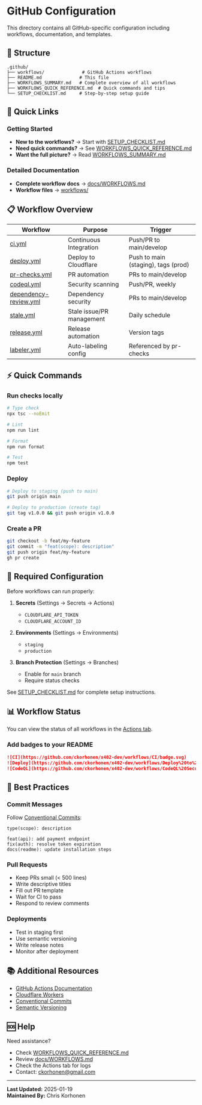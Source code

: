 # GitHub Configuration

This directory contains all GitHub-specific configuration including workflows, documentation, and templates.

## 📂 Structure

```
.github/
├── workflows/              # GitHub Actions workflows
├── README.md              # This file
├── WORKFLOWS_SUMMARY.md   # Complete overview of all workflows
├── WORKFLOWS_QUICK_REFERENCE.md  # Quick commands and tips
└── SETUP_CHECKLIST.md     # Step-by-step setup guide
```

## 🚀 Quick Links

### Getting Started
- **New to the workflows?** → Start with [SETUP_CHECKLIST.md](SETUP_CHECKLIST.md)
- **Need quick commands?** → See [WORKFLOWS_QUICK_REFERENCE.md](WORKFLOWS_QUICK_REFERENCE.md)
- **Want the full picture?** → Read [WORKFLOWS_SUMMARY.md](WORKFLOWS_SUMMARY.md)

### Detailed Documentation
- **Complete workflow docs** → [docs/WORKFLOWS.md](../docs/WORKFLOWS.md)
- **Workflow files** → [workflows/](workflows/)

## 📋 Workflow Overview

| Workflow | Purpose | Trigger |
|----------|---------|---------|
| [ci.yml](workflows/ci.yml) | Continuous Integration | Push/PR to main/develop |
| [deploy.yml](workflows/deploy.yml) | Deploy to Cloudflare | Push to main (staging), tags (prod) |
| [pr-checks.yml](workflows/pr-checks.yml) | PR automation | PRs to main/develop |
| [codeql.yml](workflows/codeql.yml) | Security scanning | Push/PR, weekly |
| [dependency-review.yml](workflows/dependency-review.yml) | Dependency security | PRs to main/develop |
| [stale.yml](workflows/stale.yml) | Stale issue/PR management | Daily schedule |
| [release.yml](workflows/release.yml) | Release automation | Version tags |
| [labeler.yml](workflows/labeler.yml) | Auto-labeling config | Referenced by pr-checks |

## ⚡ Quick Commands

### Run checks locally
```bash
# Type check
npx tsc --noEmit

# Lint
npm run lint

# Format
npm run format

# Test
npm test
```

### Deploy
```bash
# Deploy to staging (push to main)
git push origin main

# Deploy to production (create tag)
git tag v1.0.0 && git push origin v1.0.0
```

### Create a PR
```bash
git checkout -b feat/my-feature
git commit -m "feat(scope): description"
git push origin feat/my-feature
gh pr create
```

## 🔐 Required Configuration

Before workflows can run properly:

1. **Secrets** (Settings → Secrets → Actions)
   - `CLOUDFLARE_API_TOKEN`
   - `CLOUDFLARE_ACCOUNT_ID`

2. **Environments** (Settings → Environments)
   - `staging`
   - `production`

3. **Branch Protection** (Settings → Branches)
   - Enable for `main` branch
   - Require status checks

See [SETUP_CHECKLIST.md](SETUP_CHECKLIST.md) for complete setup instructions.

## 📊 Workflow Status

You can view the status of all workflows in the [Actions tab](../../actions).

### Add badges to your README

```markdown
![CI](https://github.com/ckorhonen/x402-dev/workflows/CI/badge.svg)
![Deploy](https://github.com/ckorhonen/x402-dev/workflows/Deploy%20to%20Cloudflare%20Workers/badge.svg)
![CodeQL](https://github.com/ckorhonen/x402-dev/workflows/CodeQL%20Security%20Analysis/badge.svg)
```

## 🎯 Best Practices

### Commit Messages
Follow [Conventional Commits](https://www.conventionalcommits.org/):
```
type(scope): description

feat(api): add payment endpoint
fix(auth): resolve token expiration
docs(readme): update installation steps
```

### Pull Requests
- Keep PRs small (< 500 lines)
- Write descriptive titles
- Fill out PR template
- Wait for CI to pass
- Respond to review comments

### Deployments
- Test in staging first
- Use semantic versioning
- Write release notes
- Monitor after deployment

## 📚 Additional Resources

- [GitHub Actions Documentation](https://docs.github.com/en/actions)
- [Cloudflare Workers](https://developers.cloudflare.com/workers/)
- [Conventional Commits](https://www.conventionalcommits.org/)
- [Semantic Versioning](https://semver.org/)

## 🆘 Help

Need assistance?
- Check [WORKFLOWS_QUICK_REFERENCE.md](WORKFLOWS_QUICK_REFERENCE.md)
- Review [docs/WORKFLOWS.md](../docs/WORKFLOWS.md)
- Check the Actions tab for logs
- Contact: ckorhonen@gmail.com

---

**Last Updated:** 2025-01-19  
**Maintained By:** Chris Korhonen
